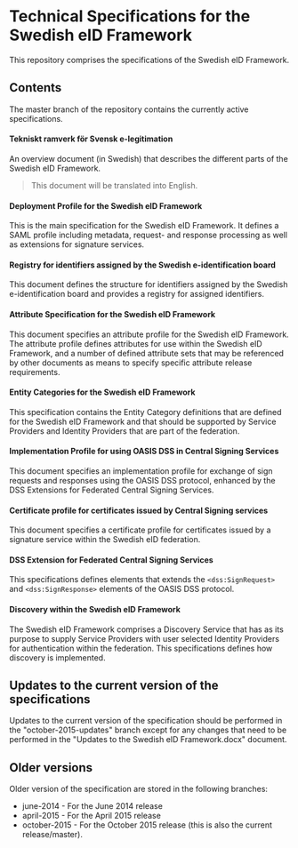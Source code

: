# Technical Specifications for the Swedish eID Framework #

This repository comprises the specifications of the Swedish eID Framework.

## Contents

The master branch of the repository contains the currently active specifications.

#### Tekniskt ramverk för Svensk e-legitimation

An overview document (in Swedish) that describes the different parts of the Swedish eID Framework.

> This document will be translated into English.

#### Deployment Profile for the Swedish eID Framework

This is the main specification for the Swedish eID Framework. It defines a SAML profile including metadata, request- and response processing as well as extensions for signature services. 

#### Registry for identifiers assigned by the Swedish e-identification board

This document defines the structure for identifiers assigned by the Swedish e-identification board and provides a registry for assigned identifiers.

#### Attribute Specification for the Swedish eID Framework

This document specifies an attribute profile for the Swedish eID Framework. The attribute profile defines attributes for use within the Swedish eID Framework, and a number of defined attribute sets that may be referenced by other documents as means to specify specific attribute release requirements.

#### Entity Categories for the Swedish eID Framework

This specification contains the Entity Category definitions that are defined for the Swedish eID Framework and that should be supported by Service Providers and Identity Providers that are part of the federation.

#### Implementation Profile for using OASIS DSS in Central Signing Services

This document specifies an implementation profile for exchange of sign requests and responses using the OASIS DSS protocol, enhanced by the DSS Extensions for Federated Central Signing Services.

#### Certificate profile for certificates issued by Central Signing services

This document specifies a certificate profile for certificates issued by a signature service within the Swedish eID federation.

#### DSS Extension for Federated Central Signing Services

This specifications defines elements that extends the `<dss:SignRequest>` and `<dss:SignResponse>` elements of the OASIS DSS protocol.

#### Discovery within the Swedish eID Framework

The Swedish eID Framework comprises a Discovery Service that has as its purpose to supply Service Providers with user selected Identity Providers for authentication within the federation. This specifications defines how discovery is implemented.

## Updates to the current version of the specifications

Updates to the current version of the specification should be performed in the "october-2015-updates" branch except for any changes that need to be performed in the "Updates to the Swedish eID Framework.docx" document.

## Older versions

Older version of the specification are stored in the following branches:

+ june-2014 - For the June 2014 release
+ april-2015 - For the April 2015 release
+ october-2015 - For the October 2015 release (this is also the current release/master).



